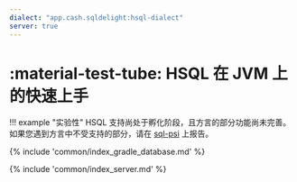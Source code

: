```yaml
---
dialect: "app.cash.sqldelight:hsql-dialect"
server: true
---
```

# :material-test-tube: HSQL 在 JVM 上的快速上手

!!! example "实验性"
    HSQL 支持尚处于孵化阶段，且方言的部分功能尚未完善。如果您遇到方言中不受支持的部分，请在 [sql-psi](https://github.com/AlecStrong/sql-psi) 上报告。

{% include 'common/index_gradle_database.md' %}

{% include 'common/index_server.md' %}